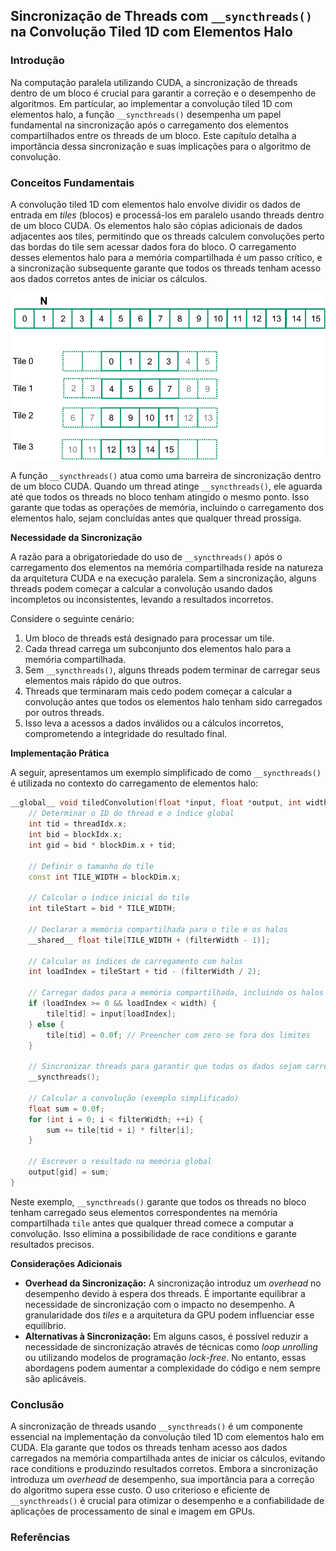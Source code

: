 ## Sincronização de Threads com `__syncthreads()` na Convolução Tiled 1D com Elementos Halo

### Introdução

Na computação paralela utilizando CUDA, a sincronização de threads dentro de um bloco é crucial para garantir a correção e o desempenho de algoritmos. Em particular, ao implementar a convolução tiled 1D com elementos halo, a função `__syncthreads()` desempenha um papel fundamental na sincronização após o carregamento dos elementos compartilhados entre os threads de um bloco. Este capítulo detalha a importância dessa sincronização e suas implicações para o algoritmo de convolução.

### Conceitos Fundamentais

A convolução tiled 1D com elementos halo envolve dividir os dados de entrada em *tiles* (blocos) e processá-los em paralelo usando threads dentro de um bloco CUDA. Os elementos halo são cópias adicionais de dados adjacentes aos tiles, permitindo que os threads calculem convoluções perto das bordas do tile sem acessar dados fora do bloco. O carregamento desses elementos halo para a memória compartilhada é um passo crítico, e a sincronização subsequente garante que todos os threads tenham acesso aos dados corretos antes de iniciar os cálculos.

![Illustration of 1D tiled convolution with halo elements, demonstrating input array partitioning.](./../images/image7.jpg)

A função `__syncthreads()` atua como uma barreira de sincronização dentro de um bloco CUDA. Quando um thread atinge `__syncthreads()`, ele aguarda até que todos os threads no bloco tenham atingido o mesmo ponto. Isso garante que todas as operações de memória, incluindo o carregamento dos elementos halo, sejam concluídas antes que qualquer thread prossiga.

**Necessidade da Sincronização**

A razão para a obrigatoriedade do uso de `__syncthreads()` após o carregamento dos elementos na memória compartilhada reside na natureza da arquitetura CUDA e na execução paralela. Sem a sincronização, alguns threads podem começar a calcular a convolução usando dados incompletos ou inconsistentes, levando a resultados incorretos.

Considere o seguinte cenário:

1.  Um bloco de threads está designado para processar um tile.
2.  Cada thread carrega um subconjunto dos elementos halo para a memória compartilhada.
3.  Sem `__syncthreads()`, alguns threads podem terminar de carregar seus elementos mais rápido do que outros.
4.  Threads que terminaram mais cedo podem começar a calcular a convolução antes que todos os elementos halo tenham sido carregados por outros threads.
5.  Isso leva a acessos a dados inválidos ou a cálculos incorretos, comprometendo a integridade do resultado final.

**Implementação Prática**

A seguir, apresentamos um exemplo simplificado de como `__syncthreads()` é utilizada no contexto do carregamento de elementos halo:

```c++
__global__ void tiledConvolution(float *input, float *output, int width, int filterWidth) {
    // Determinar o ID do thread e o índice global
    int tid = threadIdx.x;
    int bid = blockIdx.x;
    int gid = bid * blockDim.x + tid;

    // Definir o tamanho do tile
    const int TILE_WIDTH = blockDim.x;

    // Calcular o índice inicial do tile
    int tileStart = bid * TILE_WIDTH;

    // Declarar a memória compartilhada para o tile e os halos
    __shared__ float tile[TILE_WIDTH + (filterWidth - 1)];

    // Calcular os índices de carregamento com halos
    int loadIndex = tileStart + tid - (filterWidth / 2);

    // Carregar dados para a memória compartilhada, incluindo os halos
    if (loadIndex >= 0 && loadIndex < width) {
        tile[tid] = input[loadIndex];
    } else {
        tile[tid] = 0.0f; // Preencher com zero se fora dos limites
    }

    // Sincronizar threads para garantir que todos os dados sejam carregados
    __syncthreads();

    // Calcular a convolução (exemplo simplificado)
    float sum = 0.0f;
    for (int i = 0; i < filterWidth; ++i) {
        sum += tile[tid + i] * filter[i];
    }

    // Escrever o resultado na memória global
    output[gid] = sum;
}
```

Neste exemplo, `__syncthreads()` garante que todos os threads no bloco tenham carregado seus elementos correspondentes na memória compartilhada `tile` antes que qualquer thread comece a computar a convolução. Isso elimina a possibilidade de race conditions e garante resultados precisos.

**Considerações Adicionais**

*   **Overhead da Sincronização:** A sincronização introduz um *overhead* no desempenho devido à espera dos threads. É importante equilibrar a necessidade de sincronização com o impacto no desempenho. A granularidade dos *tiles* e a arquitetura da GPU podem influenciar esse equilíbrio.
*   **Alternativas à Sincronização:** Em alguns casos, é possível reduzir a necessidade de sincronização através de técnicas como *loop unrolling* ou utilizando modelos de programação *lock-free*. No entanto, essas abordagens podem aumentar a complexidade do código e nem sempre são aplicáveis.

### Conclusão

A sincronização de threads usando `__syncthreads()` é um componente essencial na implementação da convolução tiled 1D com elementos halo em CUDA. Ela garante que todos os threads tenham acesso aos dados carregados na memória compartilhada antes de iniciar os cálculos, evitando race conditions e produzindo resultados corretos. Embora a sincronização introduza um *overhead* de desempenho, sua importância para a correção do algoritmo supera esse custo. O uso criterioso e eficiente de `__syncthreads()` é crucial para otimizar o desempenho e a confiabilidade de aplicações de processamento de sinal e imagem em GPUs.

### Referências
<!-- END -->